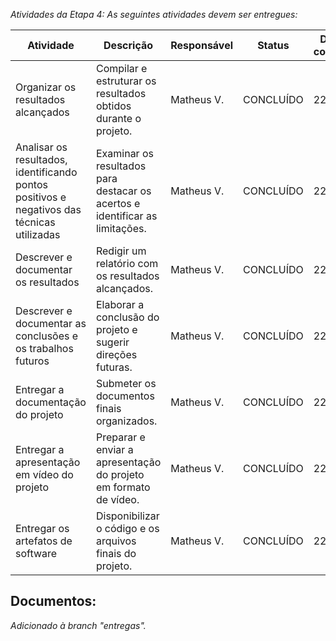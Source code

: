 _Atividades da Etapa 4: As seguintes atividades devem ser entregues:_

| Atividade | Descrição | Responsável | Status | Data da conclusão |
| --- | --- | --- | --- | --- |
| Organizar os resultados alcançados | Compilar e estruturar os resultados obtidos durante o projeto. | Matheus V. | CONCLUÍDO | 22/11/24 |
| Analisar os resultados, identificando pontos positivos e negativos das técnicas utilizadas | Examinar os resultados para destacar os acertos e identificar as limitações. | Matheus V. | CONCLUÍDO | 22/11/24 |
| Descrever e documentar os resultados | Redigir um relatório com os resultados alcançados. | Matheus V. | CONCLUÍDO | 22/11/24 |
| Descrever e documentar as conclusões e os trabalhos futuros | Elaborar a conclusão do projeto e sugerir direções futuras. | Matheus V. | CONCLUÍDO | 22/11/24 |
| Entregar a documentação do projeto | Submeter os documentos finais organizados. | Matheus V. | CONCLUÍDO | 22/11/24 |
| Entregar a apresentação em vídeo do projeto | Preparar e enviar a apresentação do projeto em formato de vídeo. | Matheus V. | CONCLUÍDO | 22/11/24 |
| Entregar os artefatos de software | Disponibilizar o código e os arquivos finais do projeto. | Matheus V. | CONCLUÍDO | 22/11/24 |

## Documentos:

*Adicionado à branch "entregas".*
